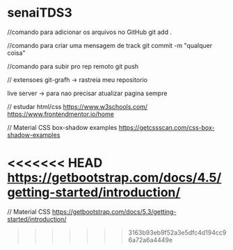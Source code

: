 # senaiTDS3

//comando para adicionar os arquivos no GitHub
git add .

//comando para criar uma mensagem de track
git commit -m "qualquer coisa"

//comando para subir pro rep remoto
git push

// extensoes
git-grafh -> rastreia meu repositorio

live server -> para nao precisar atualizar pagina sempre

// estudar
html/css https://www.w3schools.com/
https://www.frontendmentor.io/home

// Material CSS
box-shadow examples https://getcssscan.com/css-box-shadow-examples

<<<<<<< HEAD
https://getbootstrap.com/docs/4.5/getting-started/introduction/
=======
// Material CSS
https://getbootstrap.com/docs/5.3/getting-started/introduction/
>>>>>>> 3163b93eb9f52a3e5dfc4d194cc96a72a6a4449e
